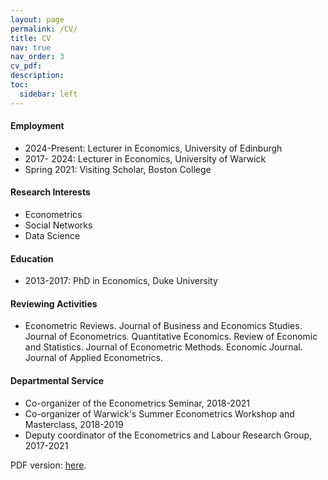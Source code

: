 ```yaml
---
layout: page
permalink: /CV/
title: CV
nav: true
nav_order: 3
cv_pdf: 
description: 
toc:
  sidebar: left
---
```


<h4>Employment</h4>
<ul style="“list-style-type:square"> 
<li>2024-Present: Lecturer in Economics, University of Edinburgh</li>
<li>2017- 2024: Lecturer in Economics, University of Warwick</li>
<li>Spring 2021: Visiting Scholar, Boston College</li>
</ul>

<h4>Research Interests</h4>
<ul style="“list-style-type:square"> 
<li>Econometrics</li>
<li>Social Networks</li>
<li>Data Science</li>
</ul>

<h4>Education</h4>
<ul style="“list-style-type:square"> 
<li>2013-2017: PhD in Economics, Duke University</li>
</ul>

<h4>Reviewing Activities</h4>
<ul style="“list-style-type:square"> 
<li>Econometric Reviews. Journal of Business and Economics Studies. Journal of Econometrics. Quantitative Economics. Review of Economic and Statistics. Journal of Econometric
Methods. Economic Journal. Journal of Applied Econometrics.</li>
</ul>

<h4>Departmental Service</h4>  
<ul style="“list-style-type:square"> 
<li>Co-organizer of the Econometrics Seminar, 2018-2021</li>
<li>Co-organizer of Warwick's Summer Econometrics Workshop and Masterclass, 2018-2019</li>
<li>Deputy coordinator of the Econometrics and Labour Research Group, 2017-2021</li>
</ul>

PDF version: <a href="../assets/pdf/CV.pdf" target="_blank">here</a>. 